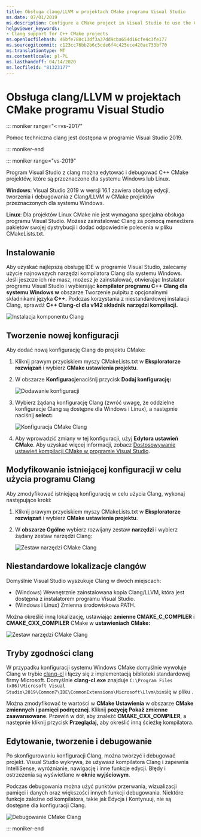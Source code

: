 ```yaml
---
title: Obsługa clang/LLVM w projektach CMake programu Visual Studio
ms.date: 07/01/2019
ms.description: Configure a CMake project in Visual Studio to use the Clang/LLVM toolchain.
helpviewer_keywords:
- Clang support for C++ CMake projects
ms.openlocfilehash: 46bfe788c13df3a37dd9cba654d16cfe4c3fe177
ms.sourcegitcommit: c123cc76bb2b6c5cde6f4c425ece420ac733bf70
ms.translationtype: MT
ms.contentlocale: pl-PL
ms.lasthandoff: 04/14/2020
ms.locfileid: "81323177"
---
```

# <a name="clangllvm-support-in-visual-studio-cmake-projects"></a>Obsługa clang/LLVM w projektach CMake programu Visual Studio

::: moniker range="<=vs-2017"

Pomoc techniczna clang jest dostępna w programie Visual Studio 2019.

::: moniker-end

::: moniker range="vs-2019"

Program Visual Studio z clang można edytować i debugować C++ CMake projektów, które są przeznaczone dla systemu Windows lub Linux.

**Windows**: Visual Studio 2019 w wersji 16.1 zawiera obsługę edycji, tworzenia i debugowania z Clang/LLVM w CMake projektów przeznaczonych dla systemu Windows.

**Linux**: Dla projektów Linux CMake nie jest wymagana specjalna obsługa programu Visual Studio. Możesz zainstalować Clang za pomocą menedżera pakietów swojej dystrybucji i dodać odpowiednie polecenia w pliku CMakeLists.txt.

## <a name="install"></a>Instalowanie

Aby uzyskać najlepszą obsługę IDE w programie Visual Studio, zalecamy użycie najnowszych narzędzi kompilatora Clang dla systemu Windows. Jeśli jeszcze ich nie masz, możesz je zainstalować, otwierając Instalator programu Visual Studio i wybierając **kompilator programu C++ Clang dla systemu Windows w** obszarze Tworzenie pulpitu z opcjonalnymi składnikami języka **C++.** Podczas korzystania z niestandardowej instalacji Clang, sprawdź **C++ Clang-cl dla v142 składnik narzędzi kompilacji.**

![Instalacja komponentu Clang](media/clang-install-vs2019.png)

## <a name="create-a-new-configuration"></a>Tworzenie nowej konfiguracji

Aby dodać nową konfigurację Clang do projektu CMake:

1. Kliknij prawym przyciskiem myszy CMakeLists.txt w **Eksploratorze rozwiązań** i wybierz **CMake ustawienia projektu**.

1. W obszarze **Konfiguracje**naciśnij przycisk **Dodaj konfigurację:**

   ![Dodawanie konfiguracji](media/cmake-add-config-icon.png)

1. Wybierz żądaną konfigurację Clang (zwróć uwagę, że oddzielne konfiguracje Clang są dostępne dla Windows i Linux), a następnie naciśnij **select:**

   ![Konfiguracja CMake Clang](media/cmake-clang-configuration.png)

1. Aby wprowadzić zmiany w tej konfiguracji, użyj **Edytora ustawień CMake**. Aby uzyskać więcej informacji, zobacz [Dostosowywanie ustawień kompilacji CMake w programie Visual Studio](customize-cmake-settings.md).

## <a name="modify-an-existing-configuration-to-use-clang"></a>Modyfikowanie istniejącej konfiguracji w celu użycia programu Clang

Aby zmodyfikować istniejącą konfigurację w celu użycia Clang, wykonaj następujące kroki:

1. Kliknij prawym przyciskiem myszy CMakeLists.txt w **Eksploratorze rozwiązań** i wybierz **CMake ustawienia projektu**.

1. W **obszarze Ogólne** wybierz rozwijany zestaw **narzędzi** i wybierz żądany zestaw narzędzi Clang:

   ![Zestaw narzędzi CMake Clang](media/cmake-clang-toolset.png)

## <a name="custom-clang-locations"></a>Niestandardowe lokalizacje clangów

Domyślnie Visual Studio wyszukuje Clang w dwóch miejscach:

- (Windows) Wewnętrznie zainstalowana kopia Clang/LLVM, która jest dostępna z instalatorem programu Visual Studio.
- (Windows i Linux) Zmienna środowiskowa PATH.

Można określić inną lokalizację, ustawiając **zmienne CMAKE_C_COMPILER** i **CMAKE_CXX_COMPILER** CMake w **ustawieniach CMake:**

![Zestaw narzędzi CMake Clang](media/clang-location-cmake.png)

## <a name="clang-compatibility-modes"></a>Tryby zgodności clang

W przypadku konfiguracji systemu Windows CMake domyślnie wywołuje Clang w trybie [clang-cl](https://llvm.org/devmtg/2014-04/PDFs/Talks/clang-cl.pdf) i łączy się z implementacją biblioteki standardowej firmy Microsoft. Domyślnie **clang-cl.exe** znajduje `C:\Program Files (x86)\Microsoft Visual Studio\2019\Common7\IDE\CommonExtensions\Microsoft\Llvm\bin`się w pliku .

Można zmodyfikować te wartości w **CMake Ustawienia** w obszarze **CMake zmiennych i pamięci podręcznej**. Kliknij **pozycję Pokaż zmienne zaawansowane**. Przewiń w dół, aby znaleźć **CMAKE_CXX_COMPILER**, a następnie kliknij przycisk **Przeglądaj,** aby określić inną ścieżkę kompilatora.

## <a name="edit-build-and-debug"></a>Edytowanie, tworzenie i debugowanie

Po skonfigurowaniu konfiguracji Clang, można tworzyć i debugować projekt. Visual Studio wykrywa, że używasz kompilatora Clang i zapewnia IntelliSense, wyróżnianie, nawigację i inne funkcje edycji. Błędy i ostrzeżenia są wyświetlane w **oknie wyjściowym**.

Podczas debugowania można użyć punktów przerwania, wizualizacji pamięci i danych oraz większości innych funkcji debugowania. Niektóre funkcje zależne od kompilatora, takie jak Edycja i Kontynuuj, nie są dostępne dla konfiguracji Clang.

![Debugowanie CMake Clang](media/clang-debug-visualize.png)

::: moniker-end

